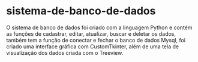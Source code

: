 # sistema-de-banco-de-dados
O sistema de banco de dados foi criado com a linguagem Python e contém as funções de cadastrar, editar, atualizar, buscar e deletar os dados, também tem a função de conectar e fechar o banco de dados Mysql, foi criado uma interface gráfica com CustomTkinter, além de uma tela de visualização dos dados criada com o Treeview.
